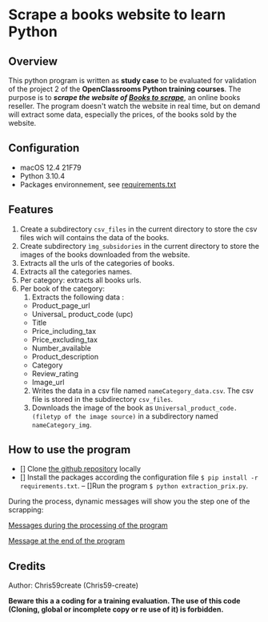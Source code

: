 # Scrape a books website to learn Python
## Overview
This python program is written as **study case** to be evaluated for validation of the project 2 of the **OpenClassrooms Python training courses**. The purpose is to ***scrape the website of [Books to scrape](http://books.toscrape.com/)***, an online books reseller. The program doesn't watch the website in real time, but on demand will extract some data, especially the prices, of the books sold by the website.

## Configuration
- macOS 12.4 21F79
- Python 3.10.4
- Packages environnement, see [requirements.txt](/requirements.txt)

## Features
1. Create a subdirectory `csv_files` in the current directory to store the csv files wich will contains the data of the books.
2. Create subdirectory `ìmg_subsidories` in the current directory to store the images of the books downloaded from the website.
3. Extracts all the urls of the categories of books.
4. Extracts all the categories names.
5. Per category: extracts all books urls.
6. Per book of the category:
    1. Extracts the following data :
      - Product_page_url
      - Universal_ product_code (upc)
      - Title
      - Price_including_tax
      - Price_excluding_tax
      - Number_available
      - Product_description
      - Category
      - Review_rating
      - Image_url
    2. Writes the data in a csv file named `nameCategory_data.csv`. The csv file is stored in the subdirectory `csv_files`.
    3. Downloads the image of the book as `Universal_product_code.(filetyp of the image source)` in a subdirectory named `nameCategory_img`.
               
## How to use the program
- [] Clone [the github repository](https://github.com/Chris59-create/ocr_python_projet2.git) locally
- [] Install the packages according the configuration file `$ pip install -r requirements.txt`.
– []Run the program `$ python extraction_prix.py`.

During the process, dynamic messages will show you the step one of the scrapping:

[Messages during the processing of the program](/img_README/in_progress_messages_extraction_prix.png)

[Message at the end of the program](/img_README/end_message_extraction_prix.png)

## Credits
Author: Chris59create (Chris59-create)

**Beware this a a coding for a training evaluation. The use of this code (Cloning, global or incomplete copy or re use of it) is forbidden.**
